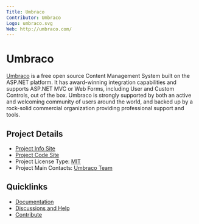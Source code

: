 ```yaml
---
Title: Umbraco
Contributor: Umbraco
Logo: umbraco.svg
Web: http://umbraco.com/
---
```

# Umbraco

[Umbraco](https://umbraco.com/) is a free open source Content Management System built on the ASP.NET platform. It has award-winning integration capabilities and supports ASP.NET MVC or Web Forms, including User and Custom Controls, out of the box. Umbraco is strongly supported by both an active and welcoming community of users around the world, and backed up by a rock-solid commercial organization providing professional support and tools.

## Project Details
* [Project Info Site](https://umbraco.com/) 
* [Project Code Site](https://github.com/umbraco/Umbraco-CMS) 
* Project License Type: [MIT](https://github.com/umbraco/Umbraco-CMS/blob/v8/contrib/LICENSE.md)
* Project Main Contacts: [Umbraco Team](https://umbraco.com/about-us/team.aspx) 

## Quicklinks

* [Documentation](https://our.umbraco.org/documentation) 
* [Discussions and Help](https://our.umbraco.org/forum) 
* [Contribute](https://our.umbraco.org/contribute)

